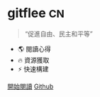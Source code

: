 # gitflee <small>CN</small>

>  “促進自由、民主和平等”

- 🌎 閱讀心得
- 🔥 資源獲取
- ⚡ 快速構建

[開始閱讀](/docs/README.md)
[Github](https://github.com/gitflee/gitflee.github.io)

